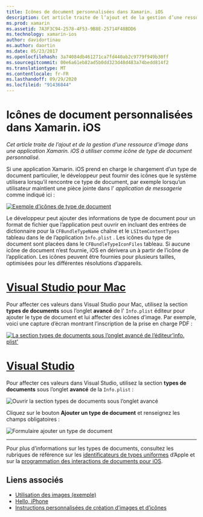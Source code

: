 ```yaml
---
title: Icônes de document personnalisées dans Xamarin. iOS
description: Cet article traite de l’ajout et de la gestion d’une ressource d’image dans une application Xamarin. iOS à utiliser comme icône de type de document personnalisé.
ms.prod: xamarin
ms.assetid: 7A3F3C94-2578-4F53-9B8E-25714F48BDD6
ms.technology: xamarin-ios
author: davidortinau
ms.author: daortin
ms.date: 05/23/2017
ms.openlocfilehash: 3a74084db461271ca7fd440ab2c9779f949b30ff
ms.sourcegitcommit: 00e6a61eb82ad5b0dd323d48d483a74bedd814f2
ms.translationtype: MT
ms.contentlocale: fr-FR
ms.lasthandoff: 09/29/2020
ms.locfileid: "91436844"
---
```

# <a name="custom-document-icons-in-xamarinios"></a>Icônes de document personnalisées dans Xamarin. iOS

_Cet article traite de l’ajout et de la gestion d’une ressource d’image dans une application Xamarin. iOS à utiliser comme icône de type de document personnalisé._

Si une application Xamarin. iOS prend en charge le chargement d’un type de document particulier, le développeur peut fournir des icônes que le système utilisera lorsqu’il rencontre ce type de document, par exemple lorsqu’un utilisateur maintient une pièce jointe dans l' *application de messagerie* comme indiqué ici :

 [![Exemple d’icônes de type de document](custom-document-types-images/17.png)](custom-document-types-images/17.png#lightbox)

Le développeur peut ajouter des informations de type de document pour un format de fichier que l’application peut ouvrir en incluant des entrées de dictionnaire pour la `CFBundleTypeName` chaîne et le `LSItemContentTypes` tableau dans le de l’application `Info.plist` . Les icônes du type de document sont placées dans le `CFBundleTypeIconFiles` tableau. Si aucune icône de document n’est fournie, iOS en dérivera un à partir de l’icône de l’application.
Les icônes peuvent être fournies pour plusieurs tailles, optimisées pour les différentes résolutions d’appareils. 

# <a name="visual-studio-for-mac"></a>[Visual Studio pour Mac](#tab/macos)

Pour affecter ces valeurs dans Visual Studio pour Mac, utilisez la section **types de documents** sous l’onglet **avancé** de l' `Info.plist` éditeur pour ajouter le type de document et lui affecter des icônes d’image. Par exemple, voici une capture d’écran montrant l’inscription de la prise en charge PDF :

 [![La section types de documents sous l’onglet avancé de l’éditeur’info. plist'](custom-document-types-images/18.png)](custom-document-types-images/18.png#lightbox)

# <a name="visual-studio"></a>[Visual Studio](#tab/windows)

Pour affecter ces valeurs dans Visual Studio, utilisez la section **types de documents** sous l’onglet **avancé** de la `Info.plist` :

 ![Ouvrir la section types de documents sous l’onglet avancé](custom-document-types-images/doc01w.png)

Cliquez sur le bouton **Ajouter un type de document** et renseignez les champs obligatoires :

![Formulaire ajouter un type de document](custom-document-types-images/doc02w.png)

-----

Pour plus d’informations sur les types de documents, consultez les rubriques de référence sur les [identificateurs de types uniformes](https://developer.apple.com/library/ios/#documentation/Miscellaneous/Reference/UTIRef/Articles/System-DeclaredUniformTypeIdentifiers.html) d’Apple et sur la [programmation des interactions de documents pour iOS](https://developer.apple.com/library/ios/#documentation/FileManagement/Conceptual/DocumentInteraction_TopicsForIOS/Introduction/Introduction.html).

## <a name="related-links"></a>Liens associés

- [Utilisation des images (exemple)](/samples/xamarin/ios-samples/workingwithimages)
- [Hello, iPhone](~/ios/get-started/hello-ios/index.md)
- [Instructions personnalisées de création d’images et d’icônes](https://developer.apple.com/library/ios/#documentation/UserExperience/Conceptual/MobileHIG/IconsImages/IconsImages.html)